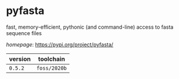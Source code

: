 # pyfasta

fast, memory-efficient, pythonic (and command-line) access to fasta sequence files

*homepage*: <https://pypi.org/project/pyfasta/>

version | toolchain
--------|----------
``0.5.2`` | ``foss/2020b``
